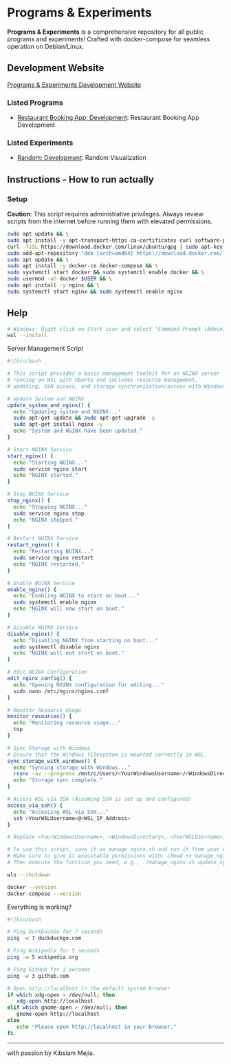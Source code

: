 # Programs & Experiments

**Programs & Experiments** is a comprehensive repository for all public programs and experiments! Crafted with docker-compose for seamless operation on Debian/Linux.

## Development Website

[Programs & Experiments Development Website](https://kibsaimmejia.github.io/Programs)

### Listed Programs

- [Restaurant Booking App: Development](https://kibsaimmejia.github.io/Programs/RestaurantBooking): Restaurant Booking App Development

### Listed Experiments

- [Random: Development](https://kibsaimmejia.github.io/Programs/Random): Random Visualization

## Instructions - How to run actually

### Setup

**Caution**: This script requires administrative privileges. Always review scripts from the internet before running them with elevated permissions.

``` bash
sudo apt update && \
sudo apt install -y apt-transport-https ca-certificates curl software-properties-common && \
curl -fsSL https://download.docker.com/linux/ubuntu/gpg | sudo apt-key add - && \
sudo add-apt-repository "deb [arch=amd64] https://download.docker.com/linux/ubuntu $(lsb_release -cs) stable" && \
sudo apt update && \
sudo apt install -y docker-ce docker-compose && \
sudo systemctl start docker && sudo systemctl enable docker && \
sudo usermod -aG docker $USER && \
sudo apt install -y nginx && \
sudo systemctl start nginx && sudo systemctl enable nginx
```

## Help

``` bash
# Windows: Right click on Start icon and select "Command Prompt (Admin)"
wsl --install
```
Server Management Script
``` bash
#!/bin/bash

# This script provides a basic management toolkit for an NGINX server
# running on WSL with Ubuntu and includes resource management,
# updating, SSH access, and storage synchronization/access with Windows.

# Update System and NGINX
update_system_and_nginx() {
  echo "Updating system and NGINX..."
  sudo apt-get update && sudo apt-get upgrade -y
  sudo apt-get install nginx -y
  echo "System and NGINX have been updated."
}

# Start NGINX Service
start_nginx() {
  echo "Starting NGINX..."
  sudo service nginx start
  echo "NGINX started."
}

# Stop NGINX Service
stop_nginx() {
  echo "Stopping NGINX..."
  sudo service nginx stop
  echo "NGINX stopped."
}

# Restart NGINX Service
restart_nginx() {
  echo "Restarting NGINX..."
  sudo service nginx restart
  echo "NGINX restarted."
}

# Enable NGINX Service
enable_nginx() {
  echo "Enabling NGINX to start on boot..."
  sudo systemctl enable nginx
  echo "NGINX will now start on boot."
}

# Disable NGINX Service
disable_nginx() {
  echo "Disabling NGINX from starting on boot..."
  sudo systemctl disable nginx
  echo "NGINX will not start on boot."
}

# Edit NGINX Configuration
edit_nginx_config() {
  echo "Opening NGINX configuration for editing..."
  sudo nano /etc/nginx/nginx.conf
}

# Monitor Resource Usage
monitor_resources() {
  echo "Monitoring resource usage..."
  top
}

# Sync Storage with Windows
# Ensure that the Windows filesystem is mounted correctly in WSL.
sync_storage_with_windows() {
  echo "Syncing storage with Windows..."
  rsync -av --progress /mnt/c/Users/<YourWindowsUsername>/<WindowsDirectory> /home/<YourWSLUsername>/<TargetDirectory>
  echo "Storage sync complete."
}

# Access WSL via SSH (Assuming SSH is set up and configured)
access_via_ssh() {
  echo "Accessing WSL via SSH..."
  ssh <YourWSLUsername>@<WSL_IP_Address>
}

# Replace <YourWindowsUsername>, <WindowsDirectory>, <YourWSLUsername>, <TargetDirectory>, and <WSL_IP_Address> with your specific details.

# To use this script, save it as manage_nginx.sh and run it from your WSL terminal.
# Make sure to give it executable permissions with: chmod +x manage_nginx.sh
# Then execute the function you need, e.g., ./manage_nginx.sh update_system_and_nginx

```
``` bash
wls --shutdown
```
``` bash
docker --version
docker-compose --version
```
Everything is working?
``` bash
#!/bin/bash

# Ping DuckDuckGo for 7 seconds
ping -w 7 duckduckgo.com

# Ping Wikipedia for 5 seconds
ping -w 5 wikipedia.org

# Ping GitHub for 3 seconds
ping -w 3 github.com

# Open http://localhost in the default system browser
if which xdg-open > /dev/null; then
   xdg-open http://localhost
elif which gnome-open > /dev/null; then
   gnome-open http://localhost
else
   echo "Please open http://localhost in your browser."
fi
```
---

with passion by Kibsiam Mejia.
